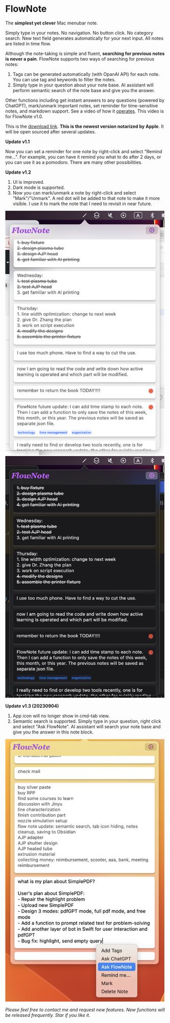 # FlowNote
The **simplest yet clever** Mac menubar note.

Simply type in your notes. No navigation. No button click. No category search. New text field generates automatically for your next input. All notes are listed in time flow.

Although the note-taking is simple and fluent, **searching for previous notes is never a pain**. FlowNote supports two ways of searching for previous notes:

1. Tags can be generated automatically (with OpanAI API) for each note. You can use tag and keywords to filter the notes.
2. Simply type in your question about your note base. AI assistant will perform semantic search of the note base and give you the answer. 

Other functions including get instant answers to any questions (powered by ChatGPT), mark/unmark important notes, set reminder for time-sensitive notes, and markdown support. See a video of how it [operates](https://www.reddit.com/r/OpenAI/comments/13wvt81/simplest_yet_cleverest_mac_menubar_note_designed/?utm_source=share&utm_medium=ios_app&utm_name=ioscss&utm_content=2&utm_term=1). This video is for FlowNote v1.0.

This is the [download link](FlowNote_v1.3.dmg). **This is the newest version notarized by Apple**. It will be open sourced after several updates.

**Update v1.1**

Now you can set a reminder for one note by right-click and select "Remind me...". For example, you can have it remind you what to do after 2 days, or you can use it as a pomodoro. There are many other possibilities.

**Update v1.2**

1. UI is improved.
2. Dark mode is supported.
3. Now you can mark/unmark a note by right-click and select "Mark"/"Unmark". A red dot will be added to that note to make it more visible. I use it to mark the note that I need to revisit in near future.

<img src="https://github.com/Yiiipu/FlowNote/raw/main/Image/Screenshot%202023-06-14%20at%203.06.05%20PM.png" width="500">
<img src="https://github.com/Yiiipu/FlowNote/raw/main/Image/Screenshot%202023-06-14%20at%203.06.28%20PM.png" width="500">

**Update v1.3 (20230904)**

1. App icon will no longer show in cmd-tab view.
2. Semantic search is supported. Simply type in your question, right click and select "Ask FlowNote". AI assistant will search your note base and give you the answer in this note block.

<img src="https://github.com/Yiiipu/FlowNote/raw/main/Image/scst0904.png" width="500">

*Please feel free to contact me and request new features. New functions will be released frequently. Star if you like it.*

